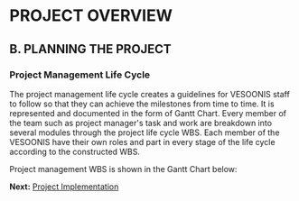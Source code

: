 # PROJECT OVERVIEW
## B. PLANNING THE PROJECT

### Project Management Life Cycle

<p class="text-justify"> The project management life cycle creates a guidelines for VESOONIS staff to follow so that they can achieve the milestones from time to time. It is represented and documented in the form of Gantt Chart. Every member of the team such as project manager's task and work are breakdown into several modules through the project life cycle WBS. Each member of the VESOONIS have their own roles and part in every stage of the life cycle according to the constructed WBS. </p>

Project management WBS is shown in the Gantt Chart below:



































**Next:** [Project Implementation](/Project-Management-Plan/C-Project-Implementation.md)
